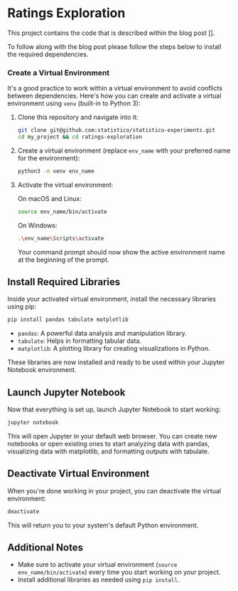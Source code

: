 # Ratings Exploration

This project contains the code that is described within the blog post []. 

To follow along with the blog post please follow the steps below to install the required dependencies.

### Create a Virtual Environment

It's a good practice to work within a virtual environment to avoid conflicts between dependencies. Here's how you can create and activate a virtual environment using `venv` (built-in to Python 3):

1. Clone this repository and navigate into it:
   
   ```bash
   git clone git@github.com:statistico/statistico-experiments.git
   cd my_project && cd ratings-exploration
   ```

2. Create a virtual environment (replace `env_name` with your preferred name for the environment):

   ```bash
   python3 -m venv env_name
   ```

3. Activate the virtual environment:

   On macOS and Linux:
   ```bash
   source env_name/bin/activate
   ```

   On Windows:
   ```bash
   .\env_name\Scripts\activate
   ```

   Your command prompt should now show the active environment name at the beginning of the prompt.

## Install Required Libraries

Inside your activated virtual environment, install the necessary libraries using pip:

```bash
pip install pandas tabulate matplotlib
```

- `pandas`: A powerful data analysis and manipulation library.
- `tabulate`: Helps in formatting tabular data.
- `matplotlib`: A plotting library for creating visualizations in Python.

These libraries are now installed and ready to be used within your Jupyter Notebook environment.

## Launch Jupyter Notebook

Now that everything is set up, launch Jupyter Notebook to start working:

```bash
jupyter notebook
```

This will open Jupyter in your default web browser. You can create new notebooks or open existing ones to start analyzing data with pandas, visualizing data with matplotlib, and formatting outputs with tabulate.

## Deactivate Virtual Environment

When you're done working in your project, you can deactivate the virtual environment:

```bash
deactivate
```

This will return you to your system's default Python environment.

## Additional Notes

- Make sure to activate your virtual environment (`source env_name/bin/activate`) every time you start working on your project.
- Install additional libraries as needed using `pip install`.

```
